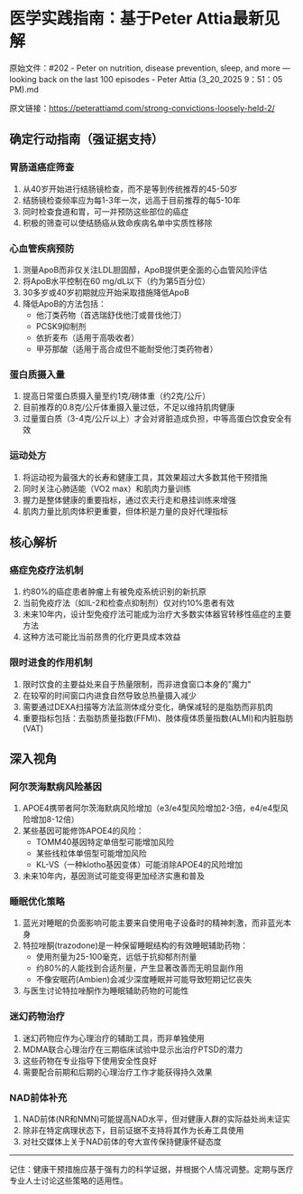 # 医学实践指南：基于Peter Attia最新见解

原始文件：#202 - Peter on nutrition, disease prevention, sleep, and more — looking back on the last 100 episodes - Peter Attia (3_20_2025 9：51：05 PM).md

原文链接：https://peterattiamd.com/strong-convictions-loosely-held-2/

## 确定行动指南（强证据支持）

### 胃肠道癌症筛查
1. 从40岁开始进行结肠镜检查，而不是等到传统推荐的45-50岁
2. 结肠镜检查频率应为每1-3年一次，远高于目前推荐的每5-10年
3. 同时检查食道和胃，可一并预防这些部位的癌症
4. 积极的筛查可以使结肠癌从致命疾病名单中实质性移除

### 心血管疾病预防
1. 测量ApoB而非仅关注LDL胆固醇，ApoB提供更全面的心血管风险评估
2. 将ApoB水平控制在60 mg/dL以下（约为第5百分位）
3. 30多岁或40岁初期就应开始采取措施降低ApoB
4. 降低ApoB的方法包括：
   - 他汀类药物（首选瑞舒伐他汀或普伐他汀）
   - PCSK9抑制剂
   - 依折麦布（适用于高吸收者）
   - 甲芬那酸（适用于高合成但不能耐受他汀类药物者）

### 蛋白质摄入量
1. 提高日常蛋白质摄入量至约1克/磅体重（约2克/公斤）
2. 目前推荐的0.8克/公斤体重摄入量过低，不足以维持肌肉健康
3. 过量蛋白质（3-4克/公斤以上）才会对肾脏造成负担，中等高蛋白饮食安全有效

### 运动处方
1. 将运动视为最强大的长寿和健康工具，其效果超过大多数其他干预措施
2. 同时关注心肺适能（VO2 max）和肌肉力量训练
3. 握力是整体健康的重要指标，通过农夫行走和悬挂训练来增强
4. 肌肉力量比肌肉体积更重要，但体积是力量的良好代理指标

## 核心解析

### 癌症免疫疗法机制
1. 约80%的癌症患者肿瘤上有被免疫系统识别的新抗原
2. 当前免疫疗法（如IL-2和检查点抑制剂）仅对约10%患者有效
3. 未来10年内，设计型免疫疗法可能成为治疗大多数实体器官转移性癌症的主要方法
4. 这种方法可能比当前昂贵的化疗更具成本效益

### 限时进食的作用机制
1. 限时饮食的主要益处来自于热量限制，而非进食窗口本身的"魔力"
2. 在较窄的时间窗口内进食自然导致总热量摄入减少
3. 需要通过DEXA扫描等方法监测体成分变化，确保减轻的是脂肪而非肌肉
4. 重要指标包括：去脂肪质量指数(FFMI)、肢体瘦体质量指数(ALMI)和内脏脂肪(VAT)

## 深入视角

### 阿尔茨海默病风险基因
1. APOE4携带者阿尔茨海默病风险增加（e3/e4型风险增加2-3倍，e4/e4型风险增加8-12倍）
2. 某些基因可能修饰APOE4的风险：
   - TOMM40基因特定单倍型可能增加风险
   - 某些线粒体单倍型可能增加风险
   - KL-VS（一种klotho基因变体）可能消除APOE4的风险增加
3. 未来10年内，基因测试可能变得更加经济实惠和普及

### 睡眠优化策略
1. 蓝光对睡眠的负面影响可能主要来自使用电子设备时的精神刺激，而非蓝光本身
2. 特拉唑酮(trazodone)是一种保留睡眠结构的有效睡眠辅助药物：
   - 使用剂量为25-100毫克，远低于抗抑郁剂剂量
   - 约80%的人能找到合适剂量，产生显著改善而无明显副作用
   - 不像安眠药(Ambien)会减少深度睡眠并可能导致短期记忆丧失
3. 与医生讨论特拉唑酮作为睡眠辅助药物的可能性

### 迷幻药物治疗
1. 迷幻药物应作为心理治疗的辅助工具，而非单独使用
2. MDMA联合心理治疗在三期临床试验中显示出治疗PTSD的潜力
3. 这些药物在专业指导下使用安全性良好
4. 需要配合前期和后期的心理治疗工作才能获得持久效果

### NAD前体补充
1. NAD前体(NR和NMN)可能提高NAD水平，但对健康人群的实际益处尚未证实
2. 除非在特定病理状态下，目前证据不支持将其作为长寿工具使用
3. 对社交媒体上关于NAD前体的夸大宣传保持健康怀疑态度

---

记住：健康干预措施应基于强有力的科学证据，并根据个人情况调整。定期与医疗专业人士讨论这些策略的适用性。
